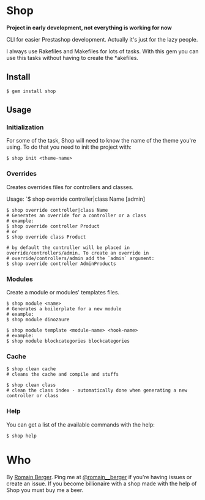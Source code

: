 # Shop

**Project in early development, not everything is working for now**

CLI for easier Prestashop development. Actually it's just for the lazy people.

I always use Rakefiles and Makefiles for lots of tasks. With this gem you can use this tasks without having to create the *akefiles.

## Install

    $ gem install shop

## Usage

### Initialization

For some of the task, Shop will need to know the name of the theme you're using. To do that you need to init the project with:

    $ shop init <theme-name>

### Overrides

Creates overrides files for controllers and classes.

Usage: `$ shop override controller|class Name [admin]

    $ shop override controller|class Name
    # Generates an override for a controller or a class
    # example:
    $ shop override controller Product
    # or
    $ shop override class Product

    # by default the controller will be placed in override/controllers/admin. To create an override in
    # override/controllers/admin add the `admin` argument:
    $ shop override controller AdminProducts

### Modules

Create a module or modules' templates files.

    $ shop module <name>
    # Generates a boilerplate for a new module
    # example:
    $ shop module dinozaure

    $ shop module template <module-name> <hook-name>
    # example:
    $ shop module blockcategories blockcategories

### Cache

    $ shop clean cache
    # cleans the cache and compile and stuffs

    $ shop clean class
    # clean the class index - automatically done when generating a new controller or class

### Help

You can get a list of the available commands with the help:

    $ shop help

# Who

By [Romain Berger](http://romainberger.com).
Ping me at [@romain__berger](http://twitter.com/romain__berger) if you're having issues or create an issue.
If you become billionaire with a shop made with the help of Shop you must buy me a beer.
